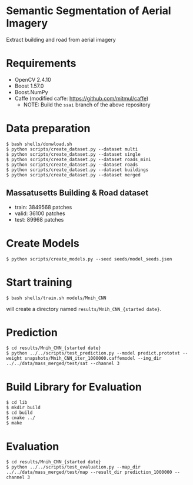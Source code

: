 Semantic Segmentation of Aerial Imagery
========================================

Extract building and road from aerial imagery

# Requirements

- OpenCV 2.4.10
- Boost 1.57.0
- Boost.NumPy
- Caffe (modified caffe: https://github.com/mitmul/caffe)
    - NOTE: Build the `ssai` branch of the above repository

# Data preparation

    $ bash shells/donwload.sh
    $ python scripts/create_dataset.py --dataset multi
    $ python scripts/create_dataset.py --dataset single
    $ python scripts/create_dataset.py --dataset roads_mini
    $ python scripts/create_dataset.py --dataset roads
    $ python scripts/create_dataset.py --dataset buildings
    $ python scripts/create_dataset.py --dataset merged

## Massatusetts Building & Road dataset

- train: 3849568 patches
- valid: 36100 patches
- test: 89968 patches

# Create Models

    $ python scripts/create_models.py --seed seeds/model_seeds.json

# Start training

    $ bash shells/train.sh models/Mnih_CNN

will create a directory named `results/Mnih_CNN_{started date}`.

# Prediction

    $ cd results/Mnih_CNN_{started date}
    $ python ../../scripts/test_prediction.py --model predict.prototxt --weight snapshots/Mnih_CNN_iter_1000000.caffemodel --img_dir ../../data/mass_merged/test/sat --channel 3

# Build Library for Evaluation

    $ cd lib
    $ mkdir build
    $ cd build
    $ cmake ../
    $ make

# Evaluation

    $ cd results/Mnih_CNN_{started date}
    $ python ../../scripts/test_evaluation.py --map_dir ../../data/mass_merged/test/map --result_dir prediction_1000000 --channel 3
